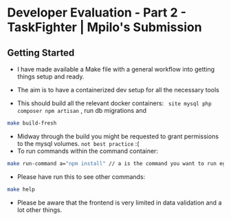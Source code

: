 # Developer Evaluation - Part 2 - TaskFighter | Mpilo's Submission

## Getting Started

- I have made available a Make file with a general workflow into getting things setup and ready.
- The aim is to have a containerized dev setup for all the necessary tools

- This should build all the relevant docker containers: ` site mysql php composer npm artisan` , run db migrations and

```bash
make build-fresh
```

- Midway through the build you might be requested to grant permissions to the mysql volumes. `not best practice` :(
- To run commands within the command container:

```bash
make run-command a="npm install" // a is the command you want to run eg npm ... in npm container
```

- Please have run this to see other commands:

```bash
make help
```

- Please be aware that the frontend is very limited in data validation and a lot other things.
